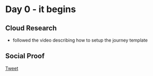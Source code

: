 <!-- This is a template you can use for quick progress days. It removes a lot of the steps we encourage you to share in the longer template 000-DAY-ARTICLE-LONG-TEMPLATE.MD-->

# Day 0 - it begins

## Cloud Research

- followed the video describing how to setup the journey template

## Social Proof

[Tweet]([link](https://twitter.com/pdelcogliano/status/1299511212414246912))
